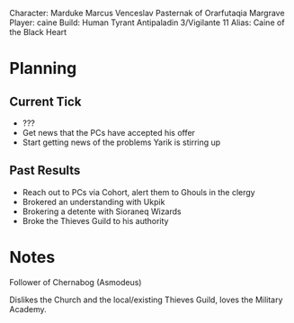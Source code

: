 Character: Marduke Marcus Venceslav Pasternak of Orarfutaqia Margrave
Player: caine
Build: Human Tyrant Antipaladin 3/Vigilante 11
Alias: Caine of the Black Heart

# Planning
## Current Tick
- ???
- Get news that the PCs have accepted his offer
- Start getting news of the problems Yarik is stirring up
## Past Results
- Reach out to PCs via Cohort, alert them to Ghouls in the clergy
- Brokered an understanding with Ukpik
- Brokering a detente with Sioraneq Wizards
- Broke the Thieves Guild to his authority

# Notes
Follower of Chernabog (Asmodeus) 

Dislikes the Church and the local/existing Thieves Guild, loves the Military Academy.
